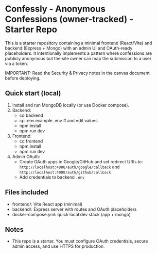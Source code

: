 # Confessly - Anonymous Confessions (owner-tracked) - Starter Repo

This is a starter repository containing a minimal frontend (React/Vite) and backend (Express + Mongo)
with an admin UI and OAuth-ready placeholders. It intentionally implements a pattern where confessions
are publicly anonymous but the site owner can map the submission to a user via a token.

IMPORTANT: Read the Security & Privacy notes in the canvas document before deploying.

## Quick start (local)
1. Install and run MongoDB locally (or use Docker compose).
2. Backend:
   - cd backend
   - cp .env.example .env  # and edit values
   - npm install
   - npm run dev
3. Frontend:
   - cd frontend
   - npm install
   - npm run dev
4. Admin OAuth:
   - Create OAuth apps in Google/GitHub and set redirect URIs to:
     `http://localhost:4000/auth/google/callback` and `http://localhost:4000/auth/github/callback`
   - Add credentials to backend `.env`

## Files included
- frontend/: Vite React app (minimal)
- backend/: Express server with routes and OAuth placeholders
- docker-compose.yml: quick local dev stack (app + mongo)

## Notes
- This repo is a starter. You must configure OAuth credentials, secure admin access, and use HTTPS for production.
